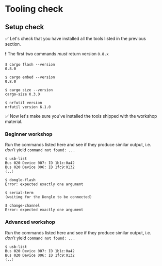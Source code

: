 # Tooling check

## Setup check

✅ Let's check that you have installed all the tools listed in the previous section.

❗ The first two commands *must* return version `0.8.x`

``` console
$ cargo flash --version
0.8.0

$ cargo embed --version
0.8.0

$ cargo size --version
cargo-size 0.3.0

$ nrfutil version
nrfutil version 6.1.0
```

✅ Now let's make sure you've installed the tools shipped with the workshop material.

### Beginner workshop

Run the commands listed here and see if they produce similar output, i.e. *don't* yield `command not found: ...`

```console
$ usb-list
Bus 020 Device 007: ID 1b1c:0a42
Bus 020 Device 006: ID 1fc9:0132
(..)

$ dongle-flash
Error: expected exactly one argument

$ serial-term
(waiting for the Dongle to be connected)

$ change-channel
Error: expected exactly one argument
```

### Advanced workshop

Run the commands listed here and see if they produce similar output, i.e. *don't* yield `command not found: ...`

```console
$ usb-list
Bus 020 Device 007: ID 1b1c:0a42
Bus 020 Device 006: ID 1fc9:0132
(..)
```